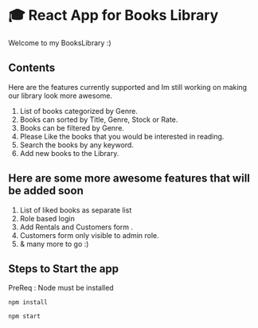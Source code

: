 # 🎓 React App for Books Library 
Welcome to my BooksLibrary :)

## **Contents**

Here are the features currently supported and Im still working on making  our library look more awesome.

1. List of books categorized by Genre.
2. Books can sorted by Title, Genre, Stock or Rate. 
3. Books can be filtered by Genre.
4. Please Like the books that you would be interested in reading.
5. Search the books by any keyword.
6. Add new books to the Library.


## Here are some more awesome features  that will be added soon 

1. List of liked books as separate list
2. Role based login
3. Add Rentals and Customers form .
4. Customers form only visible to admin role.
4. & many more to go :)


## Steps to Start the app

PreReq : Node must be installed

` npm install `

` npm start `